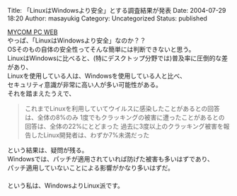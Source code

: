 Title: 「LinuxはWindowsより安全」とする調査結果が発表
Date: 2004-07-29 18:20
Author: masayukig
Category: Uncategorized
Status: published

[MYCOM PC WEB](http://pcweb.mycom.co.jp/news/2004/07/29/003.html)  
やっぱ、「LinuxはWindowsより安全」なのか？？  
OSそのもの自体の安全性ってそんな簡単には判断できないと思う。  
LinuxはWindowsに比べると、(特にデスクトップ分野では)普及率に圧倒的な差があり、  
Linuxを使用している人は、Windowsを使用している人と比べ、  
セキュリティ意識が非常に高い人が多い可能性がある。  
それを踏まえたうえで、  

> これまでLinuxを利用していてウイルスに感染したことがあるとの回答は、全体の8%のみ
> 1度でもクラッキングの被害に遭ったことがあるとの回答は、全体の22%にとどまった
> 過去に3度以上のクラッキング被害を報告したLinux開発者は、わずか7%未満だった

という結果は、疑問が残る。  
Windowsでは、パッチが適用されていれば防げた被害も多いはずであり、  
パッチ適用していないことによる影響がかなり多いはずだ。  
　  
という私は、WindowsよりLinux派です。
